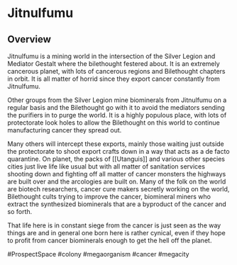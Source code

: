 # Jitnulfumu

## Overview

Jitnulfumu is a mining world in the intersection of the Silver Legion and Mediator Gestalt where the bilethought festered about.  It is an extremely cancerous planet, with lots of cancerous regions and Bilethought chapters in orbit.  It is all matter of horrid since they export cancer constantly from Jitnulfumu.  

Other groups from the Silver Legion mine biominerals from Jitnulfumu on a regular basis and the Bilethought go with it to avoid the mediators sending the purifiers in to purge the world.  It is a highly populous place, with lots of protectorate look holes to allow the Bilethought on this world to continue manufacturing cancer they spread out.  

Many others will intercept these exports, mainly those waiting just outside the protectorate to shoot export crafts down in a way that acts as a de facto quarantine.  On planet, the packs of [[Utanguis]] and various other species cities just live life like usual but with all matter of sanitation services shooting down and fighting off all matter of cancer monsters the highways are built over and the arcologies are built on.  Many of the folk on the world are biotech researchers, cancer cure makers secretly working on the world, Bilethought cults trying to improve the cancer, biomineral miners who extract the synthesized biominerals that are a byproduct of the cancer and so forth.  

That life here is in constant siege from the cancer is just seen as the way things are and in general one born here is rather cynical, even if they hope to profit from cancer biominerals enough to get the hell off the planet.  

#ProspectSpace 
#colony 
#megaorganism 
#cancer
#megacity 